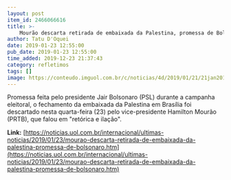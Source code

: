 ```yaml
---
layout: post
item_id: 2466066616
title: >-
    Mourão descarta retirada de embaixada da Palestina, promessa de Bolsonaro
author: Tatu D'Oquei
date: 2019-01-23 12:55:00
pub_date: 2019-01-23 12:55:00
time_added: 2019-12-23 21:37:43
category: refletimos
tags: []
image: https://conteudo.imguol.com.br/c/noticias/4d/2019/01/21/21jan2019---com-viagem-de-bolsonaro-a-davos-o-general-hamilton-mourao-assume-o-exercicio-da-presidencia-da-republica-1548080412775_v2_615x300.jpg
---
```


Promessa feita pelo presidente Jair Bolsonaro (PSL) durante a campanha eleitoral, o fechamento da embaixada da Palestina em Brasília foi descartado nesta quarta-feira (23) pelo vice-presidente Hamilton Mourão (PRTB), que falou em "retórica e ilação".

**Link:** [https://noticias.uol.com.br/internacional/ultimas-noticias/2019/01/23/mourao-descarta-retirada-de-embaixada-da-palestina-promessa-de-bolsonaro.htm](https://noticias.uol.com.br/internacional/ultimas-noticias/2019/01/23/mourao-descarta-retirada-de-embaixada-da-palestina-promessa-de-bolsonaro.htm)

